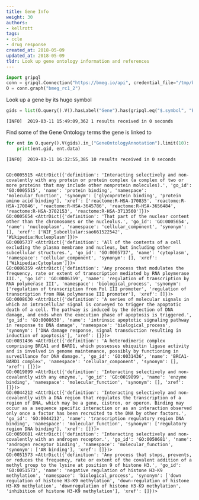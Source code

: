 ```yaml
---
title: Gene Info
weight: 30
authors:
- kellrott
tags:
- ccle
- drug response
created_at: 2018-05-09
updated_at: 2018-05-09
tldr: Look up gene ontology information and references
---
```


```python
import gripql
conn = gripql.Connection("https://bmeg.io/api", credential_file="/tmp/bmeg_credentials.json")
O = conn.graph("bmeg_rc1_2")
```

Look up a gene by its hugo symbol


```python
gids = list(O.query().V().hasLabel("Gene").has(gripql.eq("$.symbol", "BRCA1")).render("_gid"))
```

    [INFO]	2019-03-11 15:49:09,362	1 results received in 0 seconds


Find some of the Gene Ontology terms the gene is linked to


```python
for ent in O.query().V(gids).in_("GeneOntologyAnnotation").limit(10):
    print(ent.gid, ent.data)
```

    [INFO]	2019-03-11 16:32:55,385	10 results received in 0 seconds


    GO:0005515 <AttrDict({'definition': 'Interacting selectively and non-covalently with any protein or protein complex (a complex of two or more proteins that may include other nonprotein molecules).', 'go_id': 'GO:0005515', 'name': 'protein binding', 'namespace': 'molecular_function', 'synonym': ['glycoprotein binding', 'protein amino acid binding'], 'xref': ['reactome:R-HSA-170835', 'reactome:R-HSA-170846', 'reactome:R-HSA-3645786', 'reactome:R-HSA-3656484', 'reactome:R-HSA-3702153', 'reactome:R-HSA-3713560']})>
    GO:0005654 <AttrDict({'definition': 'That part of the nuclear content other than the chromosomes or the nucleolus.', 'go_id': 'GO:0005654', 'name': 'nucleoplasm', 'namespace': 'cellular_component', 'synonym': [], 'xref': ['NIF_Subcellular:sao661522542', 'Wikipedia:Nucleoplasm']})>
    GO:0005737 <AttrDict({'definition': 'All of the contents of a cell excluding the plasma membrane and nucleus, but including other subcellular structures.', 'go_id': 'GO:0005737', 'name': 'cytoplasm', 'namespace': 'cellular_component', 'synonym': [], 'xref': ['Wikipedia:Cytoplasm']})>
    GO:0006359 <AttrDict({'definition': 'Any process that modulates the frequency, rate or extent of transcription mediated by RNA ploymerase III.', 'go_id': 'GO:0006359', 'name': 'regulation of transcription by RNA polymerase III', 'namespace': 'biological_process', 'synonym': ['regulation of transcription from Pol III promoter', 'regulation of transcription from RNA polymerase III promoter'], 'xref': []})>
    GO:0008630 <AttrDict({'definition': 'A series of molecular signals in which an intracellular signal is conveyed to trigger the apoptotic death of a cell. The pathway is induced by the detection of DNA damage, and ends when the execution phase of apoptosis is triggered.', 'go_id': 'GO:0008630', 'name': 'intrinsic apoptotic signaling pathway in response to DNA damage', 'namespace': 'biological_process', 'synonym': ['DNA damage response, signal transduction resulting in induction of apoptosis'], 'xref': []})>
    GO:0031436 <AttrDict({'definition': 'A heterodimeric complex comprising BRCA1 and BARD1, which possesses ubiquitin ligase activity and is involved in genome maintenance, possibly by functioning in surveillance for DNA damage.', 'go_id': 'GO:0031436', 'name': 'BRCA1-BARD1 complex', 'namespace': 'cellular_component', 'synonym': [], 'xref': []})>
    GO:0019899 <AttrDict({'definition': 'Interacting selectively and non-covalently with any enzyme.', 'go_id': 'GO:0019899', 'name': 'enzyme binding', 'namespace': 'molecular_function', 'synonym': [], 'xref': []})>
    GO:0044212 <AttrDict({'definition': 'Interacting selectively and non-covalently with a DNA region that regulates the transcription of a region of DNA, which may be a gene, cistron, or operon. Binding may occur as a sequence specific interaction or as an interaction observed only once a factor has been recruited to the DNA by other factors.', 'go_id': 'GO:0044212', 'name': 'transcription regulatory region DNA binding', 'namespace': 'molecular_function', 'synonym': ['regulatory region DNA binding'], 'xref': []})>
    GO:0050681 <AttrDict({'definition': 'Interacting selectively and non-covalently with an androgen receptor.', 'go_id': 'GO:0050681', 'name': 'androgen receptor binding', 'namespace': 'molecular_function', 'synonym': ['AR binding'], 'xref': []})>
    GO:0051573 <AttrDict({'definition': 'Any process that stops, prevents, or reduces the frequency, rate or extent of the covalent addition of a methyl group to the lysine at position 9 of histone H3.', 'go_id': 'GO:0051573', 'name': 'negative regulation of histone H3-K9 methylation', 'namespace': 'biological_process', 'synonym': ['down regulation of histone H3-K9 methylation', 'down-regulation of histone H3-K9 methylation', 'downregulation of histone H3-K9 methylation', 'inhibition of histone H3-K9 methylation'], 'xref': []})>



```python

```
